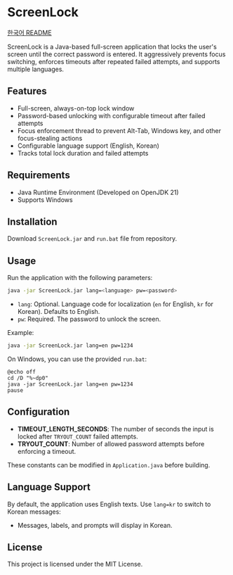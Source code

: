 
# ScreenLock

[한국어 README](README.kr.md)

ScreenLock is a Java-based full-screen application that locks the user's screen until the correct password is entered. It aggressively prevents focus switching, enforces timeouts after repeated failed attempts, and supports multiple languages.

## Features

- Full-screen, always-on-top lock window
- Password-based unlocking with configurable timeout after failed attempts
- Focus enforcement thread to prevent Alt-Tab, Windows key, and other focus-stealing actions
- Configurable language support (English, Korean)
- Tracks total lock duration and failed attempts

## Requirements

- Java Runtime Environment (Developed on OpenJDK 21)
- Supports Windows

## Installation

Download `ScreenLock.jar` and `run.bat` file from repository.

## Usage

Run the application with the following parameters:

```bash
java -jar ScreenLock.jar lang=<language> pw=<password>
```

* `lang`: Optional. Language code for localization (`en` for English, `kr` for Korean). Defaults to English.
* `pw`: Required. The password to unlock the screen.

Example:

```bash
java -jar ScreenLock.jar lang=en pw=1234
```

On Windows, you can use the provided `run.bat`:

```batch
@echo off
cd /D "%~dp0"
java -jar ScreenLock.jar lang=en pw=1234
pause
```

## Configuration

* **TIMEOUT\_LENGTH\_SECONDS**: The number of seconds the input is locked after `TRYOUT_COUNT` failed attempts.
* **TRYOUT\_COUNT**: Number of allowed password attempts before enforcing a timeout.

These constants can be modified in `Application.java` before building.

## Language Support

By default, the application uses English texts. Use `lang=kr` to switch to Korean messages:

* Messages, labels, and prompts will display in Korean.

## License

This project is licensed under the MIT License. 
